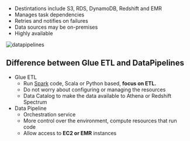 - Destintations include S3, RDS, DynamoDB, Redshift and EMR
- Manages task dependencies
- Retries and notifies on failures
- Data sources may be on-premises
- Highly available

![datapipelines](datapipelines.png)

## Difference between Glue ETL and DataPipelines
- Glue ETL
	- Run [Spark](Apache%20Spark.md) code, Scala or Python based, **focus on ETL.**
	- Do not worry about configuring or managing the resources
	- Data Catalog to make the data available to Athena or Redshift Spectrum
- Data Pipeline
	- Orchestration service
	- More control over the environment, compute resources that run code
	- Allow access to **EC2 or EMR** instances